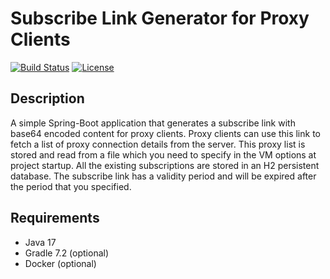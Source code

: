 # Subscribe Link Generator for Proxy Clients
[![Build Status](https://travis-ci.com/zhenghaoz/subscribe-link-generator.svg?branch=master)](https://travis-ci.com/zhenghaoz/subscribe-link-generator)
[![License](https://img.shields.io/github/license/zhenghaoz/subscribe-link-generator)]()

## Description
A simple Spring-Boot application that generates a subscribe link with base64 encoded content for proxy clients.
Proxy clients can use this link to fetch a list of proxy connection details from the server.
This proxy list is stored and read from a file which you need to specify in the VM options at project startup.
All the existing subscriptions are stored in an H2 persistent database.
The subscribe link has a validity period and will be expired after the period that you specified.

## Requirements
- Java 17
- Gradle 7.2 (optional)
- Docker (optional)

